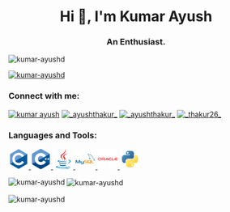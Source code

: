 <h1 align="center">Hi 👋, I'm Kumar Ayush</h1>
<h3 align="center">An Enthusiast.</h3>

<p align="left"> <img src="https://komarev.com/ghpvc/?username=kumar-ayushd&label=Profile%20views&color=0e75b6&style=flat" alt="kumar-ayushd" /> </p>

<p align="left"> <a href="https://github.com/ryo-ma/github-profile-trophy"><img src="https://github-profile-trophy.vercel.app/?username=kumar-ayushd" alt="kumar-ayushd" /></a> </p>

<h3 align="left">Connect with me:</h3>
<p align="left">
<a href="https://linkedin.com/in/kumar ayush" target="blank"><img align="center" src="https://raw.githubusercontent.com/rahuldkjain/github-profile-readme-generator/master/src/images/icons/Social/linked-in-alt.svg" alt="kumar ayush" height="30" width="40" /></a>
<a href="https://instagram.com/_ayushthakur_" target="blank"><img align="center" src="https://raw.githubusercontent.com/rahuldkjain/github-profile-readme-generator/master/src/images/icons/Social/instagram.svg" alt="_ayushthakur_" height="30" width="40" /></a>
<a href="https://www.leetcode.com/_ayushthakur_" target="blank"><img align="center" src="https://raw.githubusercontent.com/rahuldkjain/github-profile-readme-generator/master/src/images/icons/Social/leet-code.svg" alt="_ayushthakur_" height="30" width="40" /></a>
<a href="https://auth.geeksforgeeks.org/user/_thakur26_" target="blank"><img align="center" src="https://raw.githubusercontent.com/rahuldkjain/github-profile-readme-generator/master/src/images/icons/Social/geeks-for-geeks.svg" alt="_thakur26_" height="30" width="40" /></a>
</p>

<h3 align="left">Languages and Tools:</h3>
<p align="left"> <a href="https://www.cprogramming.com/" target="_blank" rel="noreferrer"> <img src="https://raw.githubusercontent.com/devicons/devicon/master/icons/c/c-original.svg" alt="c" width="40" height="40"/> </a> <a href="https://www.w3schools.com/cpp/" target="_blank" rel="noreferrer"> <img src="https://raw.githubusercontent.com/devicons/devicon/master/icons/cplusplus/cplusplus-original.svg" alt="cplusplus" width="40" height="40"/> </a> <a href="https://www.java.com" target="_blank" rel="noreferrer"> <img src="https://raw.githubusercontent.com/devicons/devicon/master/icons/java/java-original.svg" alt="java" width="40" height="40"/> </a> <a href="https://www.mysql.com/" target="_blank" rel="noreferrer"> <img src="https://raw.githubusercontent.com/devicons/devicon/master/icons/mysql/mysql-original-wordmark.svg" alt="mysql" width="40" height="40"/> </a> <a href="https://www.oracle.com/" target="_blank" rel="noreferrer"> <img src="https://raw.githubusercontent.com/devicons/devicon/master/icons/oracle/oracle-original.svg" alt="oracle" width="40" height="40"/> </a> <a href="https://www.python.org" target="_blank" rel="noreferrer"> <img src="https://raw.githubusercontent.com/devicons/devicon/master/icons/python/python-original.svg" alt="python" width="40" height="40"/> </a> </p>

<p><img align="left" src="https://github-readme-stats.vercel.app/api/top-langs?username=kumar-ayushd&show_icons=true&locale=en&layout=compact" alt="kumar-ayushd" /></p>

<p>&nbsp;<img align="center" src="https://github-readme-stats.vercel.app/api?username=kumar-ayushd&show_icons=true&locale=en" alt="kumar-ayushd" /></p>

<p><img align="center" src="https://github-readme-streak-stats.herokuapp.com/?user=kumar-ayushd&" alt="kumar-ayushd" /></p>

